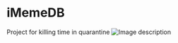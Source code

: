 # iMemeDB
Project for killing time in quarantine 
![Image description](https://i.imgur.com/lG6j7QS.png)

